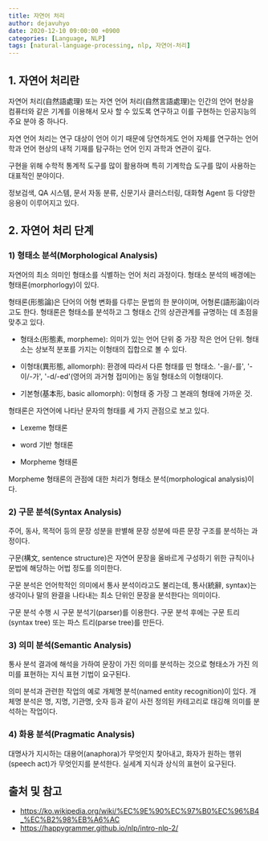 ```yaml
---
title: 자연어 처리
author: dejavuhyo
date: 2020-12-10 09:00:00 +0900
categories: [Language, NLP]
tags: [natural-language-processing, nlp, 자연어-처리]
---
```


## 1. 자연어 처리란
자연어 처리(自然語處理) 또는 자연 언어 처리(自然言語處理)는 인간의 언어 현상을 컴퓨터와 같은 기계를 이용해서 모사 할 수 있도록 연구하고 이를 구현하는 인공지능의 주요 분야 중 하나다.

자연 언어 처리는 연구 대상이 언어 이기 때문에 당연하게도 언어 자체를 연구하는 언어학과 언어 현상의 내적 기재를 탐구하는 언어 인지 과학과 연관이 깊다.

구현을 위해 수학적 통계적 도구를 많이 활용하며 특히 기계학습 도구를 많이 사용하는 대표적인 분야이다.

정보검색, QA 시스템, 문서 자동 분류, 신문기사 클러스터링, 대화형 Agent 등 다양한 응용이 이루어지고 있다.

## 2. 자연어 처리 단계

### 1) 형태소 분석(Morphological Analysis)
자연어의 최소 의미인 형태소를 식별하는 언어 처리 과정이다. 형태소 분석의 배경에는 형태론(morphorlogy)이 있다.

형태론(形態論)은 단어의 어형 변화를 다루는 문법의 한 분야이며, 어형론(語形論)이라고도 한다. 형태론은 형태소를 분석하고 그 형태소 간의 상관관계를 규명하는 데 초점을 맞추고 있다.

* 형태소(形態素, morpheme): 의미가 있는 언어 단위 중 가장 작은 언어 단위. 형태소는 상보적 분포를 가지는 이형태의 집합으로 볼 수 있다.

* 이형태(異形態, allomorph): 환경에 따라서 다른 형태를 띤 형태소. '-을/-를', '-이/-가', '-d/-ed'(영어의 과거형 접미어)는 동일 형태소의 이형태이다.

* 기본형(基本形, basic allomorph): 이형태 중 가장 그 본래의 형태에 가까운 것.

형태론은 자연어에 나타난 문자의 형태를 세 가지 관점으로 보고 있다.

* Lexeme 형태론

* word 기반 형태론

* Morpheme 형태론

Morpheme 형태론의 관점에 대한 처리가 형태소 분석(morphological analysis)이다.

### 2) 구문 분석(Syntax Analysis)
주어, 동사, 목적어 등의 문장 성분을 판별해 문장 성분에 따른 문장 구조를 분석하는 과정이다.

구문(構文, sentence structure)은 자연어 문장을 올바르게 구성하기 위한 규칙이나 문법에 해당하는 어법 정도를 의미한다.

구문 분석은 언어학적인 의미에서 통사 분석이라고도 불리는데, 통사(統辭, syntax)는 생각이나 말의 완결을 나타내는 최소 단위인 문장을 분석한다는 의미이다.

구문 분석 수행 시 구문 분석기(parser)를 이용한다. 구문 분석 후에는 구문 트리(syntax tree) 또는 파스 트리(parse tree)를 만든다.

### 3) 의미 분석(Semantic Analysis)
통사 분석 결과에 해석을 가하여 문장이 가진 의미를 분석하는 것으로 형태소가 가진 의미를 표현하는 지식 표현 기법이 요구된다.

의미 분석과 관련한 작업의 예로 개체명 분석(named entity recognition)이 있다. 개체명 분석은 명, 지명, 기관명, 숫자 등과 같이 사전 정의된 카테고리로 태깅해 의미를 분석하는 작업이다.

### 4) 화용 분석(Pragmatic Analysis)
대명사가 지시하는 대용어(anaphora)가 무엇인지 찾아내고, 화자가 원하는 행위(speech act)가 무엇인지를 분석한다. 실세계 지식과 상식의 표현이 요구된다.

## 출처 및 참고
* <https://ko.wikipedia.org/wiki/%EC%9E%90%EC%97%B0%EC%96%B4_%EC%B2%98%EB%A6%AC>
* <https://happygrammer.github.io/nlp/intro-nlp-2/>
